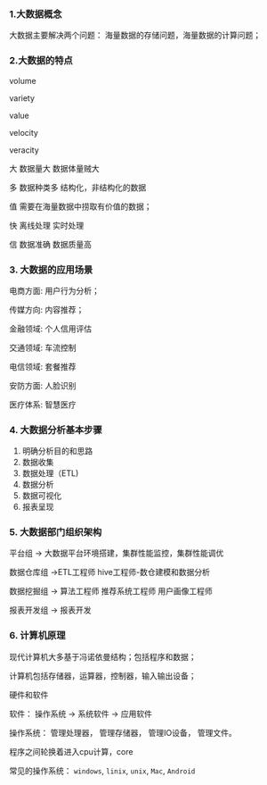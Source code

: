 ### 1.大数据概念
大数据主要解决两个问题： 海量数据的存储问题，海量数据的计算问题；

### 2.大数据的特点

volume 

variety

value 

velocity 

veracity


大 数据量大  数据体量贼大

多 数据种类多  结构化，非结构化的数据

值 需要在海量数据中捞取有价值的数据；

快  离线处理   实时处理  

信  数据准确  数据质量高   

### 3. 大数据的应用场景
电商方面: 用户行为分析；

传媒方向: 内容推荐；

金融领域: 个人信用评估 

交通领域: 车流控制  

电信领域: 套餐推荐 

安防方面: 人脸识别 

医疗体系: 智慧医疗 


### 4. 大数据分析基本步骤

1. 明确分析目的和思路 
2. 数据收集
3. 数据处理（ETL)
4. 数据分析
5. 数据可视化
6. 报表呈现

### 5. 大数据部门组织架构

平台组 -> 大数据平台环境搭建，集群性能监控，集群性能调优

数据仓库组 ->ETL工程师  hive工程师-数仓建模和数据分析  

数据挖掘组 -> 算法工程师 推荐系统工程师  用户画像工程师  

报表开发组 -> 报表开发

### 6. 计算机原理 

现代计算机大多基于冯诺依曼结构；包括程序和数据；

计算机包括存储器，运算器，控制器，输入输出设备；

硬件和软件

软件： 操作系统 -> 系统软件 -> 应用软件  

操作系统： 管理处理器， 管理存储器， 管理IO设备， 管理文件。

程序之间轮换着进入cpu计算，core 

常见的操作系统： 
`windows`, `linix`, `unix`, `Mac`, `Android`
